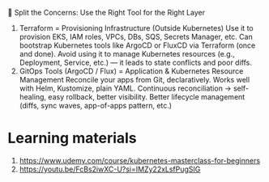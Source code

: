 🔧 Split the Concerns: Use the Right Tool for the Right Layer

1. Terraform = Provisioning Infrastructure (Outside Kubernetes)
   Use it to provision EKS, IAM roles, VPCs, DBs, SQS, Secrets Manager, etc.
   Can bootstrap Kubernetes tools like ArgoCD or FluxCD via Terraform (once and done).
   Avoid using it to manage Kubernetes resources (e.g., Deployment, Service, etc.) — it leads to state conflicts and poor diffs.
2. GitOps Tools (ArgoCD / Flux) = Application & Kubernetes Resource Management
   Reconcile your apps from Git, declaratively.
   Works well with Helm, Kustomize, plain YAML.
   Continuous reconciliation → self-healing, easy rollback, better visibility.
   Better lifecycle management (diffs, sync waves, app-of-apps pattern, etc.)

# Learning materials

1. https://www.udemy.com/course/kubernetes-masterclass-for-beginners
2. https://youtu.be/FcBs2iwXC-U?si=IMZy22xLsfPugSIG
